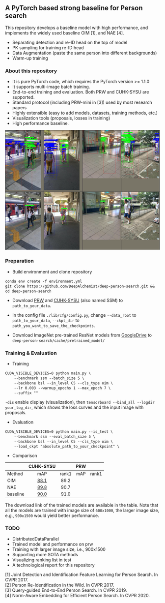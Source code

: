 ## A PyTorch based strong baseline for Person search
This repository develops a baseline model with high performance, and 
implements the widely used baseline OIM [1], and NAE [4].

- Separating detection and re-ID head on the top of model
- PK sampling for training re-ID head 
- Data Augmentation (paste the same person into different backgrounds)
- Warm-up training 

### About this repository
- It is pure PyTorch code, which requires the PyTorch version >= 1.1.0
- It supports multi-image batch training.
- End-to-end training and evaluation. Both PRW and CUHK-SYSU are supported.
- Standard protocol (including PRW-mini in [3]) used by most research papers
- Highly extensible (easy to add models, datasets, training methods, etc.)
- Visualization tools (proposals, losses in training)
- High performance baseline.

![img_with_rois](./image/rois.png)

### Preparation

- Build environment and clone repository 
```
conda env create -f environment.yml
git clone https://github.com/DeepAlchemist/deep-person-search.git && cd deep-person-search
```

- Download [PRW](https://github.com/liangzheng06/PRW-baseline) and [CUHK-SYSU](https://github.com/ShuangLI59/person_search) (also named SSM)
to `path_to_your_data`.

- In the config file `./lib/cfg/config.py`, change `--data_root` to `path_to_your_data`, 
`--ckpt_dir` to `path_you_want_to_save_the_checkpoints`.

- Download ImageNet pre-trained ResNet models from [GoogleDrive](https://drive.google.com/drive/folders/1VEaUg1W79iDYtK8292D1_V99rZKDklop?usp=sharing)
to `deep-person-search/cache/pretrained_model/`

### Training & Evaluation

- Training

```
CUDA_VISIBLE_DEVICES=0 python main.py \
    --benchmark ssm --batch_size 5 \
    --backbone bsl --in_level C5 --cls_type oim \
    --lr 0.003 --warmup_epochs 1 --max_epoch 7 \
    --suffix "" 
```
`-dis` enable display (visualization), then `tensorboard --bind_all --logdir your_log_dir`, which shows the loss curves and the input image with proposals.

- Evaluation

```
CUDA_VISIBLE_DEVICES=0 python main.py --is_test \
    --benchmark ssm --eval_batch_size 5 \
    --backbone bsl --in_level C5 --cls_type oim \
    --load_ckpt "absolute_path_to_your_checkpoint" \
```

- Comparison


| |     CUHK-SYSU   | | PRW ||
| ---- |  :----:  | :----:  | :----:  | :----:  |
| Method |  mAP   | rank1  | mAP   | rank1  |
| OIM | [88.1](https://drive.google.com/file/d/1Im4o0d7hytno-aycSDPHgNkxnJN785v0/view?usp=sharing)  | 89.2 |
| NAE | [89.8](https://drive.google.com/file/d/1mCCEnvwQC8Ckn7ElIJFMGqvfZMD6MX1P/view?usp=sharing)  | 90.7 |
| baseline | [90.0](https://drive.google.com/file/d/17ViFt0rFNXupSNri1DvEhSFpebtqa4Xl/view?usp=sharing) | 91.0 |

The download link of the trained models are available in the table. Note that all the models are trained with image size of `600x1000`, the larger image size, e.g., `900x1500` would yield better performance.



### TODO
- DistributedDataParallel
- Trained model and performance on prw
- Training with larger image size, i.e., 900x1500
- Supporting more SOTA methods
- Visualizing ranking list in test
- A technological report for this repository

[1] Joint Detection and Identification Feature Learning for Person Search. In CVPR 2017.<br>
[2] Person Re-Identification in the Wild. In CVPR 2017.<br>
[3] Query-guided End-to-End Person Search. In CVPR 2019.<br>
[4] Norm-Aware Embedding for Efficient Person Search. In CVPR 2020.<br>
